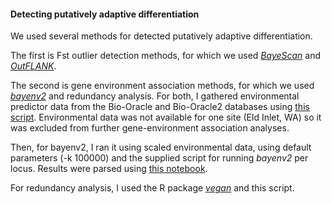 #### Detecting putatively adaptive differentiation

We used several methods for detected putatively adaptive differentiation.

The first is Fst outlier detection methods, for which we used [*BayeScan*](http://cmpg.unibe.ch/software/BayeScan/) and [*OutFLANK*](http://rstudio-pubs-static.s3.amazonaws.com/305384_9aee1c1046394fb9bd8e449453d72847.html).

The second is gene environment association methods, for which we used [*bayenv2*](https://gcbias.org/bayenv/) and redundancy analysis. For both, I gathered environmental predictor data from the Bio-Oracle and Bio-Oracle2 databases using [this script](https://github.com/nclowell/SeaCukes/blob/master/4_detecting_adaptive_differentiation/access_biooracle_for_env_predictors.R). Environmental data was not available for one site (Eld Inlet, WA) so it was excluded from further gene-environment association analyses. 

Then, for bayenv2, I ran it using scaled environmental data, using default parameters (-k 100000) and the supplied script for running *bayenv2* per locus. Results were parsed using [this notebook](https://github.com/nclowell/SeaCukes/blob/master/4_detecting_adaptive_differentiation/parsing_bayenv2_results.ipynb).

For redundancy analysis, I used the R package [*vegan*](https://cran.r-project.org/web/packages/vegan/index.html) and this script.